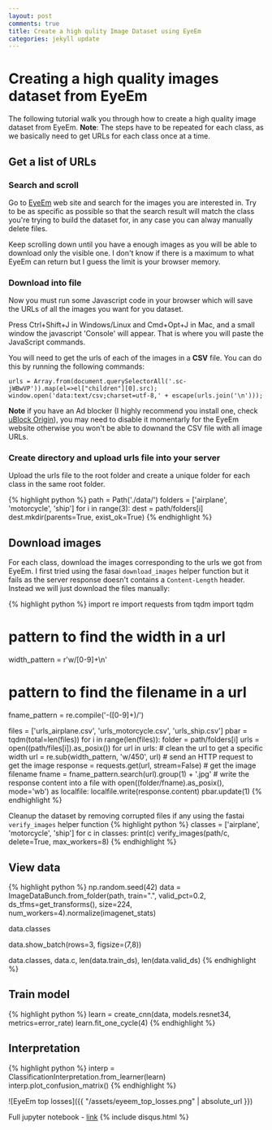 ```yaml
---
layout: post
comments: true
title: Create a high qulity Image Dataset using EyeEm
categories: jekyll update
---
```


# Creating a high quality images dataset from EyeEm 
The following tutorial walk you through how to create a high quality image dataset from EyeEm. 
**Note**: The steps have to be repeated for each class, as we basically need to get URLs for each class once at a time.

## Get a list of URLs
### Search and scroll
Go to [EyeEm](https://www.eyeem.com/) web site and search for the images you are interested in. Try to be as specific as possible so that the search result will match the class you're trying to build the dataset for, in any case you can alway manually delete files.

Keep scrolling down until you have a enough images as you will be able to download only the visible one. I don't know if there is a maximum to what EyeEm can return but I guess the limit is your browser memory.

### Download into file
Now you must run some Javascript code in your browser which will save the URLs of all the images you want for you dataset.

Press Ctrl+Shift+J in Windows/Linux and Cmd+Opt+J in Mac, and a small window the javascript 'Console' will appear. That is where you will paste the JavaScript commands.

You will need to get the urls of each of the images in a **CSV** file. You can do this by running the following commands:



```
urls = Array.from(document.querySelectorAll('.sc-jWBwVP')).map(el=>el["children"][0].src);
window.open('data:text/csv;charset=utf-8,' + escape(urls.join('\n')));

```

**Note** if you have an Ad blocker (I highly recommend you install one, check [uBlock Origin](https://en.wikipedia.org/wiki/UBlock_Origin)), you may need to disable it momentarly for the EyeEm website otherwise you won't be able to downand the CSV file with all image URLs.

### Create directory and upload urls file into your server
Upload the urls file to the root folder and create a unique folder for each class in the same root folder.

{% highlight python %}
path = Path('./data/')
folders = ['airplane', 'motorcycle', 'ship']
for i in range(3):
    dest = path/folders[i]
    dest.mkdir(parents=True, exist_ok=True)
{% endhighlight %}

## Download images
For each class, download the images corresponding to the urls we got from EyeEm. I first tried using the fasai `download_images` helper function but it fails as the server response doesn't contains a `Content-Length` header. Instead we will just download the files manually:

{% highlight python %}
import re
import requests
from tqdm import tqdm

# pattern to find the width in a url
width_pattern = r'w\/[0-9]+\n'
# pattern to find the filename in a url
fname_pattern = re.compile('-([0-9]+)\/')

files = ['urls_airplane.csv', 'urls_motorcycle.csv', 'urls_ship.csv']
pbar = tqdm(total=len(files))
for i in range(len(files)):
    folder = path/folders[i]
    urls = open((path/files[i]).as_posix())
    for url in urls:
        # clean the url to get a specific width
        url = re.sub(width_pattern, 'w/450', url)
        # send an HTTP request to get the image
        response = requests.get(url, stream=False)
        # get the image filename
        fname = fname_pattern.search(url).group(1) + '.jpg'
        # write the response content into a file
        with open((folder/fname).as_posix(), mode='wb') as localfile:
            localfile.write(response.content)
    pbar.update(1)
{% endhighlight %}

Cleanup the dataset by removing corrupted files if any using the fastai `verify_images` helper function
{% highlight python %}
classes = ['airplane', 'motorcycle', 'ship']
for c in classes:
    print(c)
    verify_images(path/c, delete=True, max_workers=8)
{% endhighlight %}

## View data
{% highlight python %}
np.random.seed(42)
data = ImageDataBunch.from_folder(path, train=".", valid_pct=0.2,
        ds_tfms=get_transforms(), size=224, num_workers=4).normalize(imagenet_stats)

data.classes

data.show_batch(rows=3, figsize=(7,8))

data.classes, data.c, len(data.train_ds), len(data.valid_ds)
{% endhighlight %}

## Train model
{% highlight python %}
learn = create_cnn(data, models.resnet34, metrics=error_rate)
learn.fit_one_cycle(4)
{% endhighlight %}

## Interpretation
{% highlight python %}
interp = ClassificationInterpretation.from_learner(learn)
interp.plot_confusion_matrix()
{% endhighlight %}

![EyeEm top losses]({{ "/assets/eyeem_top_losses.png" | absolute_url }})

Full jupyter notebook - [link](https://github.com/dzlab/deepprojects/blob/master/classification/EyeEm_Image_Dataset_Download.ipynb)
{% include disqus.html %}
